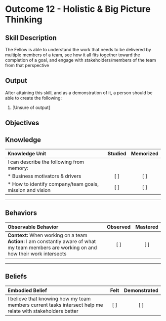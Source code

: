 # Outcome 12 - Holistic & Big Picture Thinking

**Skill Description**
----------
The Fellow is able to understand the work that needs to be delivered by multiple members of a team, see how it all fits together toward the completion of a goal, and engage with stakeholders/members of the team from that perspective

**Output**
----------
After attaining this skill, and as a demonstration of it, a person should be able to create the following:

1. [Unsure of output]


**Objectives**
----------
## **Knowledge**


| Knowledge Unit   |      Studied      | Memorized |
|:-------------|:------------------:|:--------:|
| I can describe the following from memory: | | |
| * Business motivators & drivers | [ ] | [ ]  |
| * How to identify company/team goals, mission and vision     | [ ] | [ ]  |


----------


## **Behaviors**

| Observable Behavior   |      Observed      | Mastered |
|:-------------|:------------------:|:--------:|
| **Context:** When working on a team **Action:** I am constantly aware of what my team members are working on and how their work intersects | [ ] | [ ]  |


----------


## **Beliefs**


| Embodied Belief   |      Felt      | Demonstrated |
|:-------------|:------------------:|:--------:|
| I believe that knowing how my team members current tasks intersect help me relate with stakeholders better | [ ] | [ ]  |


